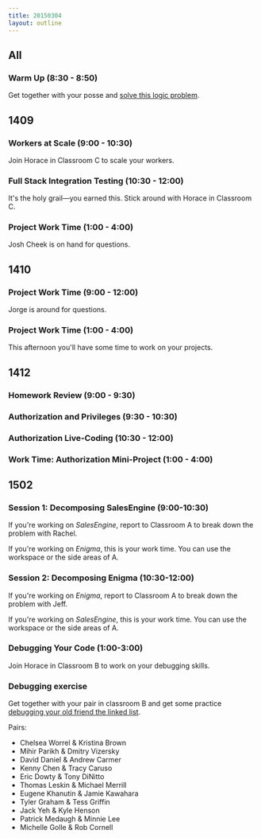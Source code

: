 ```yaml
---
title: 20150304
layout: outline
---
```


## All

### Warm Up (8:30 - 8:50)

Get together with your posse and [solve this logic problem](http://cl.ly/0X353Q2X2H0f).

## 1409

### Workers at Scale (9:00 - 10:30)

Join Horace in Classroom C to scale your workers.

### Full Stack Integration Testing (10:30 - 12:00)

It's the holy grail—you earned this. Stick around with Horace in Classroom C.

### Project Work Time (1:00 - 4:00)

Josh Cheek is on hand for questions.

## 1410

### Project Work Time (9:00 - 12:00)

Jorge is around for questions.

### Project Work Time (1:00 - 4:00)

This afternoon you'll have some time to work on your projects.

## 1412

### Homework Review (9:00 - 9:30)

### Authorization and Privileges (9:30 - 10:30)

### Authorization Live-Coding (10:30 - 12:00)

### Work Time: Authorization Mini-Project (1:00 - 4:00)

## 1502

### Session 1: Decomposing SalesEngine (9:00-10:30)

If you're working on *SalesEngine*, report to Classroom A to break down the problem
with Rachel.

If you're working on *Enigma*, this is your work time. You can use the workspace
or the side areas of A.

### Session 2: Decomposing Enigma (10:30-12:00)

If you're working on *Enigma*, report to Classroom A to break down the problem
with Jeff.

If you're working on *SalesEngine*, this is your work time. You can use the workspace
or the side areas of A.

### Debugging Your Code (1:00-3:00)

Join Horace in Classroom B to work on your debugging skills.

### Debugging exercise

Get together with your pair in classroom B and get some practice [debugging your old friend the linked list](https://github.com/turingschool-examples/data_structures_and_algorithms/tree/master/linked_lists).

Pairs:

* Chelsea Worrel & Kristina Brown
* Mihir Parikh & Dmitry Vizersky
* David Daniel & Andrew Carmer
* Kenny Chen & Tracy Caruso
* Eric Dowty & Tony DiNitto
* Thomas Leskin & Michael Merrill
* Eugene Khanutin & Jamie Kawahara
* Tyler Graham & Tess Griffin
* Jack Yeh & Kyle Henson
* Patrick Medaugh & Minnie Lee
* Michelle Golle & Rob Cornell
